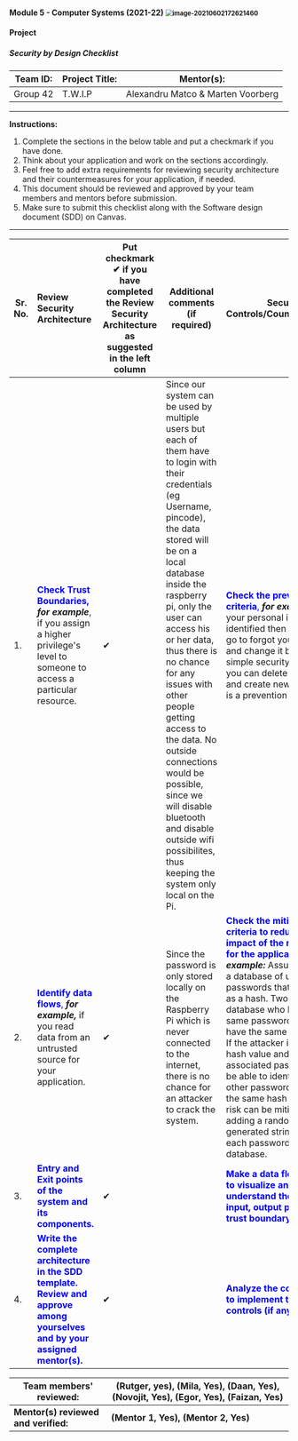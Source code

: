 #### **Module 5 - Computer Systems (2021-22)**  <img src="C:\Users\SarmahDK\AppData\Roaming\Typora\typora-user-images\image-20210602172621460.png" alt="image-20210602172621460" style="zoom:80%;" />

#### **Project**

##### **Security by Design Checklist**


| Team ID: | Project Title: | Mentor(s): |
| -------- | -------------- | ---------- |
| Group 42 | T.W.I.P | Alexandru Matco & Marten Voorberg |

**					**

**Instructions:**

1. Complete the sections in the below table and put a checkmark if you have done.
2. Think about your application and work on the sections accordingly.
3. Feel free to add extra requirements for reviewing security architecture and their countermeasures for your application, if needed. 
4. This document should be reviewed and approved by your team members and mentors before submission.
5. Make sure to submit this checklist along with the Software design document (SDD) on Canvas.
**					**


| Sr. No. | Review Security Architecture                                 | Put checkmark ✔ if you have completed the Review Security Architecture as suggested in the left column | Additional comments (if required) | Security Controls/Countermeasures                            | Put checkmark ✔ if you have completed the Security controls points as suggested in the left column | Additional comments (if required) |
| ------- | :----------------------------------------------------------- | ------------------------------------------------------------ | --------------------------------- | ------------------------------------------------------------ | ------------------------------------------------------------ | --------------------------------- |
| 1.      | <span style='color:blue'>**Check Trust Boundaries,** </span>***for example***, if you assign a higher privilege's level to someone to access a particular resource. |  ✔                                                            | Since our system can be used by multiple users but each of them have to login with their credentials (eg Username, pincode), the data stored will be on a local database inside the raspberry pi, only the user can access his or her data, thus there is no chance for any issues with other people getting access to the data. No outside connections would be possible, since we will disable bluetooth and disable outside wifi possibilites, thus keeping the system only local on the Pi. | <span style='color:blue'>**Check the prevention criteria**, </span>***for example***, if your personal information is identified then you can just go to forgot your pincode and change it by answering simple security question or you can delete that user and create new profile. This is a prevention criterion. | ✔                                                              | The user that is stored on the device has no significant impact on the security and live of the user if it is cracked, none of the data can be used to access legal or financial records or accounts |
| 2.      | <span style='color:blue'>**Identify data flows**, </span>***for example,*** if you read data from an untrusted source for your  application. | ✔                                                             | Since the password is only stored locally on the Raspberry Pi which is never connected to the internet, there is no chance for an attacker to crack the system. | <span style='color:blue'>**Check the mitigation criteria to reduce the impact of the risk/threat for the application.**</span> ***For example:*** Assume you have a database of users' passwords that are stored as a hash. Two users in the database who have the same password, they'll also have the same hash value. If the attacker identifies the hash value and its associated password, he'll be able to identify all the other passwords that have the same hash value. This risk can be mitigated by adding a randomly generated string, i.e. salt to each password in the database. | ✔                                                             | Our project add a string of random characters to the password before hashing as a salt.                          | 
| 3.      | **<span style='color:blue'>Entry and Exit points of the system and its components.</span>** | ✔                                                             |                                   | **<span style='color:blue'>Make a data flow diagram to visualize and understand the data flow, input, output points, and trust boundary.</span>** | ✔                                                             |                                   |
| 4.      | **<span style='color:blue'>Write the complete architecture in the SDD template. Review and approve among  yourselves and by your assigned mentor(s).</span>** | ✔                                                             |                                   | **<span style='color:blue'>Analyze the cost involved to implement the security controls (if any). </span>** | ✔                                                             |                                   |



| Team  members' reviewed:              | (Rutger, yes), (Mila, Yes), (Daan, Yes), (Novojit, Yes), (Egor, Yes), (Faizan, Yes)     |
| ------------------------------------- | ---------------------------------------- |
| **Mentor(s)  reviewed and verified:** | **(Mentor  1, Yes), (Mentor 2, Yes)** |

​																																											

​																																				
